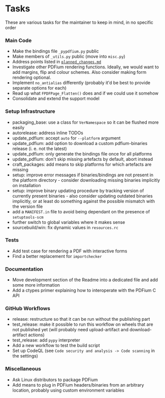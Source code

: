 <!-- SPDX-FileCopyrightText: 2022 geisserml <geisserml@gmail.com> -->
<!-- SPDX-License-Identifier: CC-BY-4.0 -->

# Tasks

These are various tasks for the maintainer to keep in mind, in no specific order

### Main Code
* Make the bindings file `_pypdfium.py` public
* Make members of `_utils.py` public (move into `misc.py`)
* Address points listed in [`planned_changes.md`](../source/planned_changes.md)
* Investigate other PDFium rendering functions. Ideally, we would want to add margins, flip and colour schemes. Also consider making form rendering optional.
* Implement `no_antialias` differently (probably it'd be best to provide separate options for each)
* Read up what `FPDFPage_Flatten()` does and if we could use it somehow
* Consolidate and extend the support model

### Setup Infrastructure
* packaging_base: use a class for `VerNamespace` so it can be flushed more easily
* autorelease: address inline TODOs
* update_pdfium: accept `auto` for `--platform` argument
* update_pdfium: add option to download a custom pdfium-binaries release (i. e. not the latest)
* update_pdfium: only generate the bindings file once for all platforms
* update_pdfium: don't skip missing artefacts by default, abort instead
* craft_packages: add means to skip platforms for which artefacts are missing
* setup: improve error messages if binaries/bindings are not present in the platform directory - consider downloading missing binaries implicitly on installation
* setup: improve binary updating procedure by tracking version of currently present binaries - also consider updating outdated binaries implicitly, or at least do something against the possible mismatch with the version file
* add a `MANIFEST.in` file to avoid being dependant on the presence of `setuptools-scm`
* further switch to global variables where it makes sense
* sourcebuild/win: fix dynamic values in `resources.rc`

### Tests
* Add test case for rendering a PDF with interactive forms
* Find a better replacement for `importchecker`

### Documentation
* Move development section of the Readme into a dedicated file and add some more information
* Add a ctypes primer explaining how to interoperate with the PDFium C API

### GitHub Workflows
* release: restructure so that it can be run without the publishing part
* test_release: make it possible to run this workflow on wheels that are not published yet (will probably need upload-artifact and download-artifact actions)
* test_release: add `pypy` interpreter
* Add a new workflow to test the build script
* Set up CodeQL (see `Code security and analysis -> Code scanning` in the settings)

### Miscellaneous
* Ask Linux distributors to package PDFium
* Add means to plug in PDFium headers/binaries from an arbitrary location, probably using custom environment variables
